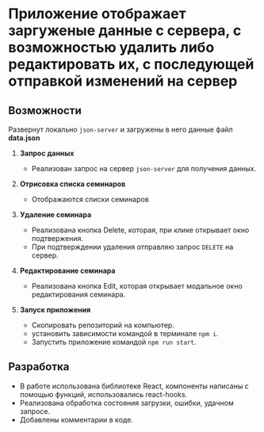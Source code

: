 # Приложение отображает заргуженые данные с сервера, с возможностью удалить либо редактировать их, с последующей отправкой изменений на сервер

## Возможности

Развернут локально `json-server` и загружены в него данные файл **data.json**

1. **Запрос данных**

   - Реализован запрос на сервер `json-server` для получения данных.

2. **Отрисовка списка семинаров**

   - Отображаются списки семинаров

3. **Удаление семинара**

   - Реализована кнопка Delete, которая, при клике открывает окно подтвержения.
   - При подтверждении удаления отправляю запрос `DELETE` на сервер.

4. **Редактирование семинара**

   - Реализована кнопка Edit, которая открывает модальное окно редактирования семинара.

5. **Запуск приложения**

   - Cкопировать репозиторий на компьютер.
   - установить зависимости командой в терминале `npm i`.
   - Запустить приложение командой `npm run start`.

## Разработка

- В работе использована библиотеке React, компоненты написаны с помощью функций, использовались react-hooks.
- Реализована обработка состояния загрузки, ошибки, удачном запросе.
- Добавлены комментарии в коде.
